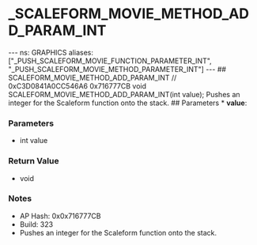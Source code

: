 # _SCALEFORM_MOVIE_METHOD_ADD_PARAM_INT

--- ns: GRAPHICS aliases: ["_PUSH_SCALEFORM_MOVIE_FUNCTION_PARAMETER_INT", "_PUSH_SCALEFORM_MOVIE_METHOD_PARAMETER_INT"] --- ## SCALEFORM_MOVIE_METHOD_ADD_PARAM_INT  // 0xC3D0841A0CC546A6 0x716777CB void SCALEFORM_MOVIE_METHOD_ADD_PARAM_INT(int value);  Pushes an integer for the Scaleform function onto the stack.  ## Parameters * **value**:

### Parameters
* int value

### Return Value
* void

### Notes
* AP Hash: 0x0x716777CB
* Build: 323
* Pushes an integer for the Scaleform function onto the stack.

